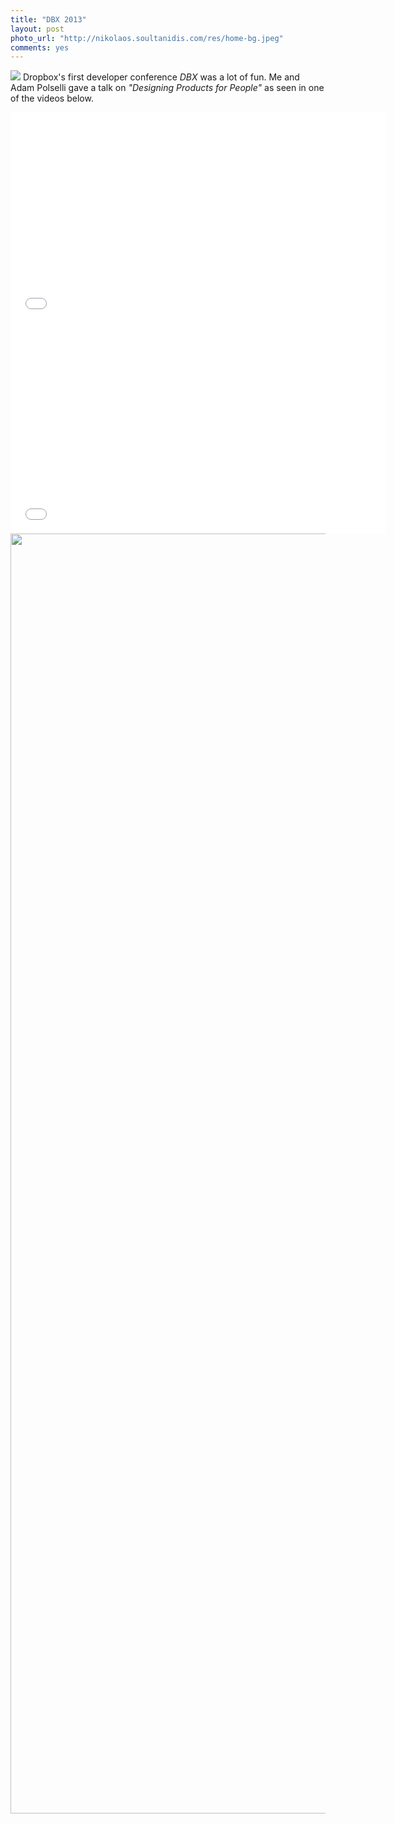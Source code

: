 ```yaml
---
title: "DBX 2013"
layout: post
photo_url: "http://nikolaos.soultanidis.com/res/home-bg.jpeg"
comments: yes
---
```


![](http://farm8.staticflickr.com/7451/9254559408_e1026556da_k.jpg)
Dropbox's first developer conference *DBX* was a lot of fun. Me and Adam Polselli gave a talk on *"Designing Products for People"* as seen in one of the videos below.

<iframe src="//player.vimeo.com/video/70089044" width="600" height="337" frameborder="0" webkitallowfullscreen mozallowfullscreen allowfullscreen></iframe>

<iframe src="//player.vimeo.com/video/70663871" width="600" height="337" frameborder="0" webkitallowfullscreen mozallowfullscreen allowfullscreen></iframe>

<img src="http://farm4.staticflickr.com/3745/9254556280_10cbcba539_k.jpg" width="2048">
